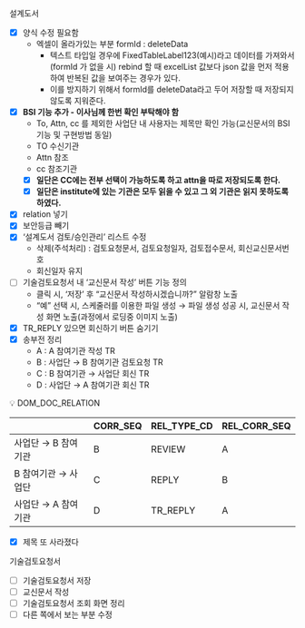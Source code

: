 설계도서
- [x]  양식 수정 필요함
    - 엑셀이 올라가있는 부분 formId : deleteData
        - 텍스트 타입일 경우에 FixedTableLabel123(예시)라고 데이터를 가져와서 (formId 가 없을 시) rebind 할 때 excelList 값보다 json 값을 먼저 적용하여 반복된 값을 보여주는 경우가 있다.
        - 이를 방지하기 위해서 formId를 deleteData라고 두어 저장할 때 저장되지 않도록 지워준다.
- [x]  **BSI 기능 추가 - 이사님께 한번 확인 부탁해야 함**
    - To, Attn, cc 를 제외한 사업단 내 사용자는 제목만 확인 가능(교신문서의 BSI 기능 및 구현방법 동일)
    - TO 수신기관
    - Attn 참조
    - cc 참조기관
    - [x]  **일단은 CC에는 전부 선택이 가능하도록 하고 attn을 따로 저장되도록 한다.**
    - [x]  **일단은 institute에 있는 기관은 모두 읽을 수 있고 그 외 기관은 읽지 못하도록 하였다.**
- [x]  relation 넣기
- [x]  보안등급 빼기
- [x]  ‘설계도서 검토/승인관리’ 리스트 수정
    - 삭제(주석처리) : 검토요청문서, 검토요청일자, 검토접수문서, 회신교신문서번호
    - 회신일자 유지
- [ ]  기술검토요청서 내 ‘교신문서 작성’ 버튼 기능 정의
    - 클릭 시, ‘저장’ 후 “교신문서 작성하시겠습니까?” 알람창 노출
    - “예” 선택 시, 스케줄러를 이용한 파일 생성 → 파일 생성 성공 시, 교신문서 작성 화면 노출(과정에서 로딩중 이미지 노출)
- [x]  TR_REPLY  있으면 회신하기 버튼 숨기기
- [x]  송부전 정리
    - A : A 참여기관 작성 TR
    - B : 사업단 → B 참여기관 검토요청 TR
    - C : B 참여기관 → 사업단 회신 TR
    - D : 사업단 → A 참여기관 회신 TR

<aside>
💡 DOM_DOC_RELATION

|  | CORR_SEQ | REL_TYPE_CD | REL_CORR_SEQ |
| --- | --- | --- | --- |
| 사업단 → B 참여기관 | B | REVIEW | A |
| B 참여기관 → 사업단 | C | REPLY | B |
| 사업단 → A 참여기관 | D | TR_REPLY | A |
</aside>

- [x]  제목 또 사라졌다

기술검토요청서

- [ ]  기술검토요청서 저장
- [ ]  교신문서 작성
- [ ]  기술검토요청서 조회 화면 정리
- [ ]  다른 쪽에서 보는 부분 수정
